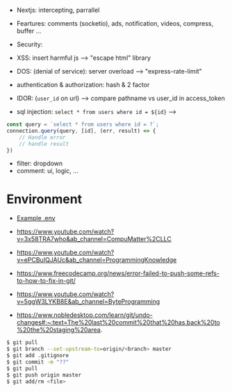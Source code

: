 <!-- Problem is not resolved -->

- Nextjs: intercepting, parrallel

- Feartures: comments (socketio), ads, notification, videos, compress, buffer ...

- Security:
+ XSS: insert harmful js --> "escape html" library

+ DOS: (denial of service): server overload --> "express-rate-limit"

+ authentication & authorization: hash & 2 factor

+ IDOR: (`user_id` on url) --> compare pathname vs user_id in access_token

+ sql injection: `select * from users where id = ${id}` --> 

```js
const query = `select * from users where id = ?`;
connection.query(query, [id], (err, result) => {
    // Handle error
    // handle result
})
```

- filter: dropdown
- comment: ui, logic, ...

# Environment
- [Example .env](https://github.com/vercel/next.js/tree/canary/examples/environment-variables)

- https://www.youtube.com/watch?v=3x58TRA7who&ab_channel=CompuMatter%2CLLC
- https://www.youtube.com/watch?v=ePCBuIQJAUc&ab_channel=ProgrammingKnowledge
- https://www.freecodecamp.org/news/error-failed-to-push-some-refs-to-how-to-fix-in-git/
- https://www.youtube.com/watch?v=5ggW3LYKB8E&ab_channel=ByteProgramming
- https://www.nobledesktop.com/learn/git/undo-changes#:~:text=The%20last%20commit%20that%20has,back%20to%20the%20staging%20area.

```bash
$ git pull
$ git branch --set-upstream-to=origin/<branch> master
$ git add .gitignore
$ git commit -m "??"
$ git pull
$ git push origin master
$ git add/rm <file>
```

